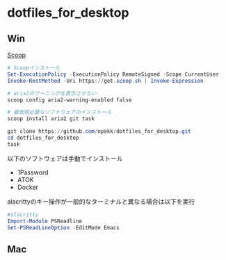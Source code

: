 # dotfiles_for_desktop
## Win
[Scoop](https://scoop.sh/)
```ps1
# Scoopインストール
Set-ExecutionPolicy -ExecutionPolicy RemoteSigned -Scope CurrentUser
Invoke-RestMethod -Uri https://get.scoop.sh | Invoke-Expression

# aria2のワーニングを表示させない
scoop config aria2-warning-enabled false

# 最低限必要なソフトウェアのインストール
scoop install aria2 git task

git clone https://github.com/npakk/dotfiles_for_desktop.git
cd dotfiles_for_desktop
task
```
以下のソフトウェアは手動でインストール
- 1Password
- ATOK
- Docker

alacrittyのキー操作が一般的なターミナルと異なる場合は以下を実行
```ps1
#alacritty
Import-Module PSReadline
Set-PSReadLineOption -EditMode Emacs
```
## Mac
